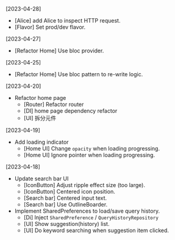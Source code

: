 [2023-04-28]
 - [Alice] add Alice to inspect HTTP request.
 - [Flavor] Set prod/dev flavor.

[2023-04-27]
- [Refactor Home] Use bloc provider.

[2023-04-25]
- [Refactor Home] Use bloc pattern to re-write logic.

[2023-04-20]
- Refactor home page
  - [Router] Refactor router
  - [DI] home page dependency refactor
  - [UI] 拆分元件
  
[2023-04-19]
- Add loading indicator
  - [Home UI] Change `opacity` when loading progressing.
  - [Home UI] Ignore pointer when loading progressing.
  
[2023-04-18]
- Update search bar UI
  - [IconButton] Adjust ripple effect size (too large).
  - [IconButton] Centered icon position.
  - [Search bar] Centered input text.
  - [Search bar] Use OutlineBoarder.
- Implement SharedPreferences to load/save query history.
  - [Di] Inject `SharedPreference` / `QueryHistoryRepository`
  - [UI] Show suggestion(history) list.
  - [UI] Do keyword searching when suggestion item clicked.